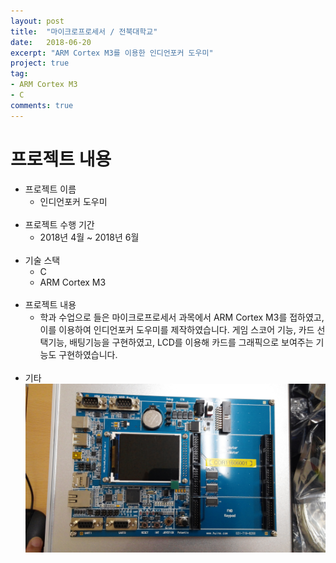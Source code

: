 ```yaml
---
layout: post
title:  "마이크로프로세서 / 전북대학교"
date:   2018-06-20
excerpt: "ARM Cortex M3를 이용한 인디언포커 도우미"
project: true
tag:
- ARM Cortex M3
- C
comments: true
---
```


# 프로젝트 내용
* 프로젝트 이름
    * 인디언포커 도우미  
    <br/>
* 프로젝트 수행 기간
    * 2018년 4월 ~ 2018년 6월  
    <br/>
* 기술 스택
    * C
    * ARM Cortex M3                
    <br/>
* 프로젝트 내용
    * 학과 수업으로 들은 마이크로프로세서 과목에서 ARM Cortex M3를 접하였고, 
    이를 이용하여 인디언포커 도우미를 제작하였습니다. 게임 스코어 기능, 카드 선택기능, 배팅기능을 구현하였고, 
    LCD를 이용해 카드를 그래픽으로 보여주는 기능도 구현하였습니다.
    <br/> 
* 기타
    <div>
        <img src="../assets/img/Portfolio/ARM.jpg">
    </div>    
